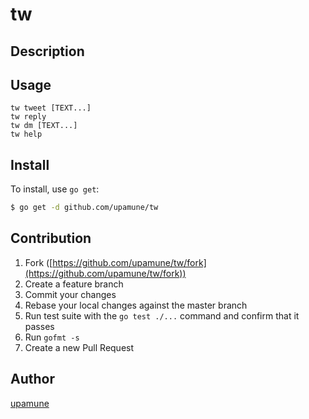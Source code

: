 # tw

## Description

## Usage

```
tw tweet [TEXT...]
tw reply
tw dm [TEXT...]
tw help
```

## Install

To install, use `go get`:

```bash
$ go get -d github.com/upamune/tw
```

## Contribution

1. Fork ([https://github.com/upamune/tw/fork](https://github.com/upamune/tw/fork))
1. Create a feature branch
1. Commit your changes
1. Rebase your local changes against the master branch
1. Run test suite with the `go test ./...` command and confirm that it passes
1. Run `gofmt -s`
1. Create a new Pull Request

## Author

[upamune](https://github.com/upamune)
